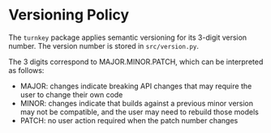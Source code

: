 # Versioning Policy

The `turnkey` package applies semantic versioning for its 3-digit version number. The version number is stored in `src/version.py`.

The 3 digits correspond to MAJOR.MINOR.PATCH, which can be interpreted as follows:
* MAJOR: changes indicate breaking API changes that may require the user to change their own code
* MINOR: changes indicate that builds against a previous minor version may not be compatible, and the user may need to rebuild those models
* PATCH: no user action required when the patch number changes
